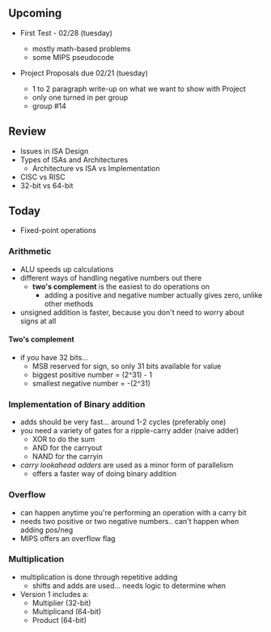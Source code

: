 ## Upcoming
* First Test - 02/28 (tuesday)
  - mostly math-based problems
  - some MIPS pseudocode

* Project Proposals due 02/21 (tuesday)
  - 1 to 2 paragraph write-up on what we want to show with Project
  - only one turned in per group
  - group \#14

## Review
* Issues in ISA Design
* Types of ISAs and Architectures
  - Architecture vs ISA vs Implementation
* CISC vs RISC
* 32-bit vs 64-bit

## Today
* Fixed-point operations

### Arithmetic
* ALU speeds up calculations
* different ways of handling negative numbers out there
  - **two's complement** is the easiest to do operations on
    - adding a positive and negative number actually gives zero, unlike other methods
* unsigned addition is faster, because you don't need to worry about signs at all

#### Two's complement
* if you have 32 bits...
  - MSB reserved for sign, so only 31 bits available for value
  - biggest positive number = (2^31) - 1
  - smallest negative number = -(2^31)

### Implementation of Binary addition
* adds should be very fast... around 1-2 cycles (preferably one)
* you need a variety of gates for a ripple-carry adder (naive adder)
  - XOR to do the sum
  - AND for the carryout
  - NAND for the carryin
* _carry lookahead adders_ are used as a minor form of parallelism
  - offers a faster way of doing binary addition

### Overflow
* can happen anytime you're performing an operation with a carry bit
* needs two positive or two negative numbers.. can't happen when adding pos/neg
* MIPS offers an overflow flag

### Multiplication
* multiplication is done through repetitive adding
  * shifts and adds are used... needs logic to determine when
* Version 1 includes a:
  * Multiplier (32-bit)
  * Multiplicand (64-bit)
  * Product (64-bit)
